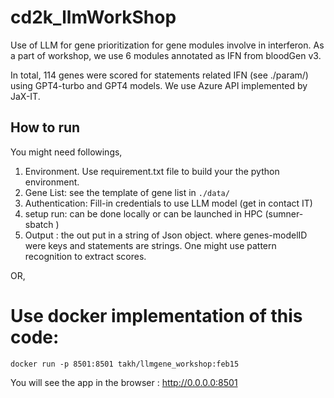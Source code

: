 # cd2k_llmWorkShop

Use of LLM for gene prioritization for gene modules involve in interferon.
As a part of workshop, we use 6 modules annotated as IFN from bloodGen v3.

In total, 114 genes were scored for statements related IFN (see ./param/) using GPT4-turbo and GPT4 models.
We use Azure API implemented by JaX-IT.

## How to run

You might need followings,

1. Environment. Use requirement.txt file to build your the python environment.
2. Gene List: see the template of gene list in `./data/`
3. Authentication: Fill-in credentials to use LLM model (get in contact IT)
4. setup run: can be done locally or can be launched in HPC (sumner- sbatch )
5. Output : the out put in a string of Json object. where genes-modelID were keys and statements are strings. One might use pattern recognition to extract scores. 


OR,
# Use docker implementation of this code:

`
docker run -p 8501:8501 takh/llmgene_workshop:feb15
`

You will see the app in the browser : http://0.0.0.0:8501 
